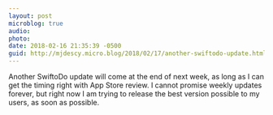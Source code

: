 ```yaml
---
layout: post
microblog: true
audio: 
photo: 
date: 2018-02-16 21:35:39 -0500
guid: http://mjdescy.micro.blog/2018/02/17/another-swiftodo-update.html
---
```

Another SwiftoDo update will come at the end of next week, as long as I can get the timing right with App Store review. I cannot promise weekly updates forever, but right now I am trying to release the best version possible to my users, as soon as possible.
